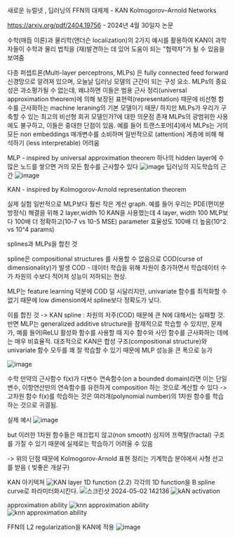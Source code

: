 새로운 뉴럴넷 , 딥러닝의 FFN의 대체제 - KAN
Kolmogorov–Arnold Networks

https://arxiv.org/pdf/2404.19756 - 2024년 4월 30일자 논문

수학(매듭 이론)과 물리학(앤더슨 localization)의 2가지 예시를 활용하여 KAN이 과학자들이 수학과 물리 법칙을 (재)발견하는 데 있어 도움이 되는 "협력자"가 될 수 있음을 보여줌

다층 퍼셉트론(Multi-layer perceptrons, MLPs) 은 fully connected feed forward 신경망으로 알려져 있으며, 오늘날 딥러닝 모델의 근간이 되는 구성 요소. MLPs의 중요성은 과소평가될 수 없는데, 왜냐하면 이들은 범용 근사 정리(universal approximation theorem)에 의해 보장된 표현력(representation) 때문에 비선형 함수를 근사화하는 machine leraning의 기본 모델이기 때문/ 하지만 MLPs가 우리가 구축할 수 있는 최고의 비선형 회귀 모델인가?에 대한 의문점 존재
MLPs의 광범위한 사용에도 불구하고, 이들은 중대한 단점이 있음. 예를 들어 트랜스포머[4]에서 MLPs는 거의 모든 non embeddings 매개변수를 소비하며 일반적으로 (attention) 계층에 비해 해석하기 (less interpretable) 어려움

MLP - inspired by universal approximation theorem
하나의 hidden layer에 수많은 노드를 쌓으면 거의 모든 함수를 근사할수 있다
![image](https://github.com/jinuk0211/llm_project/assets/150532431/e5e75dd1-d5a9-4f2a-bfee-6bece9cf39c9)
딥러닝의 지도학습의 근간
![image](https://github.com/jinuk0211/llm_project/assets/150532431/1ca9507c-0930-467c-bba8-970fb3a01435)


KAN - inspired by Kolmogorov-Arnold representation theorem

실제 실험
일반적으로 MLP보다 훨씬 작은 계산 graph.
예를 들어 우리는 PDE(편미분방정식) 해결을 위해 2 layer,width 10 KAN을 사용했는데 4 layer, width 100 MLP보다 100배 더 정확하고(10-7 vs 10-5 MSE) parameter 효율성도 100배 더 높음(10^2 vs 10^4 params)

splines과 MLPs을 합친 것

spline은 compositional structures 를 사용할 수 없음으로 COD(curse of dimensionality)가 발생
COD - 데이터 학습을 위해 차원이 증가하면서 학습데이터 수가 차원의 수보다 적어져 성능이 저하되는 현상.

MLP는 feature learning 덕분에 COD 덜 시달리지만, univariate 함수를 최적화할 수 없기 때문에 low dimension에서 spline보다 정확도가 낮다.

이를 합친 것 -> KAN
spline : 차원의 저주(COD) 때문에 큰 N에 대해서는 실패할 것. 반면 MLP는 generalized additive structure을 잠재적으로 학습할 수 있지만, 문제가, 예를 들어)ReLU 활성화 함수를 사용할 때 지수 함수와 사인 함수를 근사화하는 데에는 매우 비효율적. 대조적으로 KAN은 합성 구조(compositional structure)와 univariate 함수 모두를 꽤 잘 학습할 수 있기 때문에 MLP 성능을 큰 폭으로 능가


![image](https://github.com/jinuk0211/llm_project/assets/150532431/a206550d-ac78-45d8-9ad0-3325e42bda14)

수학
만약의 근사함수 f(x)가 다변수 연속함수(on a bounded domain)라면 
이는 단일 변수, 이항연산만의 연속함수를 유한하게 composition 하는 것으로 계산할 수 있다
->
고차원 함수 f(x)를 학습하는 것은 여러개(polynomial number)의 1차원 함수를 학습하는 것으로 귀결됨.


실제 예시
![image](https://github.com/jinuk0211/llm_project/assets/150532431/f1e8e8b6-ce22-417a-8378-4cd1f06336ac)

but
이러한 1차원 함수들은 매끄럽지 않고(non smooth) 심지어 프랙탈(fractal) 구조를 가질 수 있기 때문에 실제로는 학습하기 어려울 수 있음

-> 위의 단점 때문에 Kolmogorov-Arnold 표현 정리는 기계학습 분야에서 사형 선고를 받음 ( 빚좋은 개살구)

KAN 아키텍쳐
![KAN layer 1D function](https://github.com/jinuk0211/llm_project/assets/150532431/270a0a7f-1519-43d2-a8a5-cc2090d9eb85)
(2.2) 각각의 1D function을 B spline curve로 파라미터화시킨다.
![스크린샷 2024-05-02 142136](https://github.com/jinuk0211/llm_project/assets/150532431/cc68c209-965c-4e1d-b5ff-0b924859e176)
![kAN activation](https://github.com/jinuk0211/llm_project/assets/150532431/7edb6fec-3d79-4c58-bb78-058718906711)

approximation ability
![knn approximation ability](https://github.com/jinuk0211/llm_project/assets/150532431/de81738f-04d1-4c0d-abb0-7391059a1cc8)
![knn approximation ability](https://github.com/jinuk0211/llm_project/assets/150532431/d298f348-9714-4677-b104-cb466a11f52f)


FFN의 L2 regularization을 KAN에 적용
![image](https://github.com/jinuk0211/llm_project/assets/150532431/ec6dc43e-5c14-4503-a437-7590cf4f1a8a)


